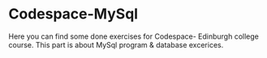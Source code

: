 # Codespace-MySql
Here you can find some done exercises for Codespace- Edinburgh college course. This part is about MySql program &amp; database excerices.
